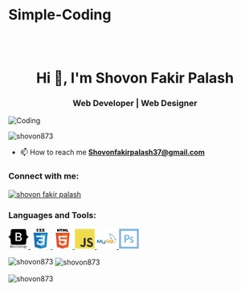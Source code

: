# Simple-Coding
<br><br>
<h1 align="center">Hi 👋, I'm Shovon Fakir Palash</h1>
<h3 align="center">Web Developer | Web Designer</h3>

<img algin="center" src="https://media0.giphy.com/media/xT9IgzoKnwFNmISR8I/giphy.gif" alt="Coding"  width="800" height="500">
<p align="left"> <img src="https://komarev.com/ghpvc/?username=shovon873&label=Profile%20views&color=0e75b6&style=flat" alt="shovon873" /> </p>

- 📫 How to reach me **Shovonfakirpalash37@gmail.com**

<h3 align="left">Connect with me:</h3>
<p align="left">
<a href="https://fb.com/shovon fakir palash" target="blank"><img align="center" src="https://raw.githubusercontent.com/rahuldkjain/github-profile-readme-generator/master/src/images/icons/Social/facebook.svg" alt="shovon fakir palash" height="30" width="40" /></a>
</p>

<h3 align="left">Languages and Tools:</h3>
<p align="left"> <a href="https://getbootstrap.com" target="_blank" rel="noreferrer"> <img src="https://raw.githubusercontent.com/devicons/devicon/master/icons/bootstrap/bootstrap-plain-wordmark.svg" alt="bootstrap" width="40" height="40"/> </a> <a href="https://www.w3schools.com/css/" target="_blank" rel="noreferrer"> <img src="https://raw.githubusercontent.com/devicons/devicon/master/icons/css3/css3-original-wordmark.svg" alt="css3" width="40" height="40"/> </a> <a href="https://www.w3.org/html/" target="_blank" rel="noreferrer"> <img src="https://raw.githubusercontent.com/devicons/devicon/master/icons/html5/html5-original-wordmark.svg" alt="html5" width="40" height="40"/> </a> <a href="https://developer.mozilla.org/en-US/docs/Web/JavaScript" target="_blank" rel="noreferrer"> <img src="https://raw.githubusercontent.com/devicons/devicon/master/icons/javascript/javascript-original.svg" alt="javascript" width="40" height="40"/> </a> <a href="https://www.mysql.com/" target="_blank" rel="noreferrer"> <img src="https://raw.githubusercontent.com/devicons/devicon/master/icons/mysql/mysql-original-wordmark.svg" alt="mysql" width="40" height="40"/> </a> <a href="https://www.photoshop.com/en" target="_blank" rel="noreferrer"> <img src="https://raw.githubusercontent.com/devicons/devicon/master/icons/photoshop/photoshop-line.svg" alt="photoshop" width="40" height="40"/> </a> </p>

<p><img align="left" src="https://github-readme-stats.vercel.app/api/top-langs?username=shovon873&show_icons=true&locale=en&layout=compact" alt="shovon873" /></p>

<p>&nbsp;<img align="center" src="https://github-readme-stats.vercel.app/api?username=shovon873&show_icons=true&locale=en" alt="shovon873" /></p>

<p><img align="center" src="https://github-readme-streak-stats.herokuapp.com/?user=shovon873&" alt="shovon873" /></p>

